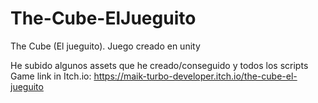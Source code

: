# The-Cube-ElJueguito
The Cube (El jueguito). Juego creado en unity

He subido algunos assets que he creado/conseguido y todos los scripts 
Game link in Itch.io: https://maik-turbo-developer.itch.io/the-cube-el-jueguito
